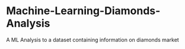 # Machine-Learning-Diamonds-Analysis
A ML Analysis to a dataset containing information on diamonds market
